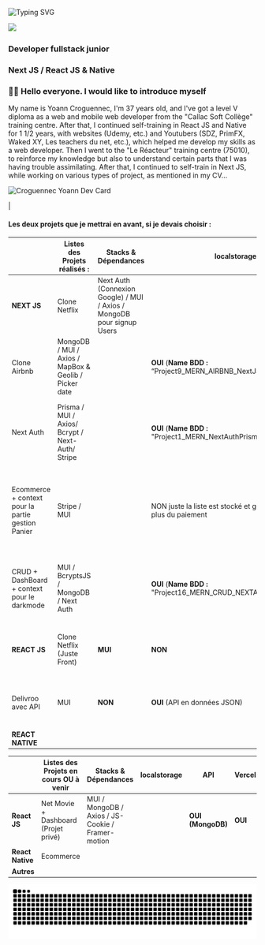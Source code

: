 ![Typing SVG](https://readme-typing-svg.herokuapp.com?font=Fira+Code&weight=200&size=25&pause=3000&color=FFFFFF%C2%A2er=true&width=500&lines=Hi+%F0%9F%91%8B%2C+I'm+Yoann+CROGUENNEC)

![](https://raw.githubusercontent.com/MartinHeinz/MartinHeinz/master/wave.gif)

### Developer fullstack junior 

### Next JS / React JS & Native

### 👨‍💻 Hello everyone. I would like to introduce myself

My name is Yoann Croguennec, I'm 37 years old, and I've got a level V diploma as a web and mobile web developer from the "Callac Soft Collège" training centre. After that, I continued self-training in React JS and Native for 1 1/2 years, with websites (Udemy, etc.) and Youtubers (SDZ, PrimFX, Waked XY, Les teachers du net, etc.), which helped me develop my skills as a web developer. Then I went to the "Le Réacteur" training centre (75010), to reinforce my knowledge but also to understand certain parts that I was having trouble assimilating. After that, I continued to self-train in Next JS, while working on various types of project, as mentioned in my CV...

![Croguennec Yoann Dev Card](https://res.cloudinary.com/dky2vpnyr/image/upload/v1677455914/MyPortfolio/Card_CroguennecYoannGithub_bl1zko.svg)

| 
#### Les deux projets que je mettrai en avant, si je devais choisir : 

|   | Listes des Projets réalisés : | **Stacks & Dépendances** | localstorage | API | Vercel | Lien Vercel | Github | Lien Github |
| --- | --- | --- | --- | --- | --- | --- | --- | --- |
| **NEXT JS** | Clone Netflix | Next Auth (Connexion Google) / MUI / Axios / MongoDB pour signup Users |   | **OUI** **Externe** “[themoviedb.org](themoviedb.org)” | **OUI** | [https://project7-mern-clone-netflix.vercel.app/](https://project7-mern-clone-netflix.vercel.app/) | **OUI** | [https://github.com/yoanncroguennec/Project7_MERN_CloneNetflix](https://github.com/yoanncroguennec/Project7_MERN_CloneNetflix) |
| Clone Airbnb | MongoDB / MUI / Axios / MapBox & Geolib / Picker date |   | **OUI** (**Name BDD :** “Project9\_MERN\_AIRBNB\_NextJS”) | **OUI** | [https://project9-mern-clone-airbnb-next-js.vercel.app/](https://project9-mern-clone-airbnb-next-js.vercel.app/) | **OUI** | [https://github.com/yoanncroguennec/Project9_MERN_CloneAIRBNB_NextJS](https://github.com/yoanncroguennec/Project9_MERN_CloneAIRBNB_NextJS) |   |
| Next Auth | Prisma / MUI / Axios/ Bcrypt / Next-Auth/ Stripe |   | **OUI** (**Name BDD :** "Project1\_MERN\_NextAuthPrismaMongoDB") | **OUI** | [https://project1-mern-next-auth-prisma-mongo-db.vercel.app/](https://project1-mern-next-auth-prisma-mongo-db.vercel.app/) | **OUI** | [https://github.com/yoanncroguennec/Project1_MERN_NextAuthPrismaMongoDB/tree/main](https://github.com/yoanncroguennec/Project1_MERN_NextAuthPrismaMongoDB/tree/main) |   |
| Ecommerce + context pour la partie gestion Panier | Stripe / MUI |   | NON juste la liste est stocké et géré sur Stripe en plus du paiement | **OUI** | [https://project20-ecommerce-use-context-stripe-without-folde-kx5f48heg.vercel.app/](https://project20-ecommerce-use-context-stripe-without-folde-kx5f48heg.vercel.app/) | **OUI** | [https://github.com/yoanncroguennec/Project20_Ecommerce_UseContext_Stripe_WithoutFolderSrcApp_NextJS_13](https://github.com/yoanncroguennec/Project20_Ecommerce_UseContext_Stripe_WithoutFolderSrcApp_NextJS_13) |   |
| CRUD + DashBoard + context pour le darkmode | MUI / BcryptsJS / MongoDB / Next Auth |   | **OUI** (**Name BDD :** "Project16\_MERN\_CRUD\_NEXTAUTH\_NEXTJS\_13") | OUI | [https://project16-mern-crud-next-auth-admin-next-js-13.vercel.app/](https://project16-mern-crud-next-auth-admin-next-js-13.vercel.app/) | OUI | [https://github.com/yoanncroguennec/Project16_MERN_CRUD_NEXT_AUTH_ADMIN_NextJS_13](https://github.com/yoanncroguennec/Project16_MERN_CRUD_NEXT_AUTH_ADMIN_NextJS_13) |   |
| **REACT JS** | Clone Netflix (Juste Front) | **MUI** | **NON** | **NON** | **OUI** | [https://project7-react-js-clone-netflix.vercel.app/](https://project7-react-js-clone-netflix.vercel.app/) | **OUI** | [https://github.com/yoanncroguennec/Project7_React_js_Clone_Netflix](https://github.com/yoanncroguennec/Project7_React_js_Clone_Netflix) |
| Delivroo avec API | MUI | **NON** | **OUI** (API en données JSON) | **OUI** | [https://project2-react-js-clone-delivroo.vercel.app/](https://project2-react-js-clone-delivroo.vercel.app/) | **OUI** | [https://github.com/yoanncroguennec/Project2_React_js_Clone_Delivroo](https://github.com/yoanncroguennec/Project2_React_js_Clone_Delivroo) |   |
| **REACT NATIVE** |   |   |   |   |   |   |   |   |

|   | **Listes des Projets en cours OU à venir** | **Stacks & Dépendances** | **localstorage** | **API** | **Vercel** | **Lien Vercel** | **Github** | **Lien Github** | **En cours** | **A venir** |
| --- | --- | --- | --- | --- | --- | --- | --- | --- | --- | --- |
| **React JS** | Net Movie + Dashboard (Projet privé) | MUI / MongoDB / Axios / JS-Cookie / Framer-motion |   | **OUI (MongoDB)** | **OUI** | **A venir** | **OUI** | **A venir** | **OUI** | **NON** |
| **React Native** | Ecommerce |   |   |   |   |   |   |   | **OUI** | **NON** |
| **Autres** |   |   |   |   |   |   |   |   |   |   |

![Snake animation](https://raw.githubusercontent.com/Platane/snk/output/github-contribution-grid-snake-dark.svg)

